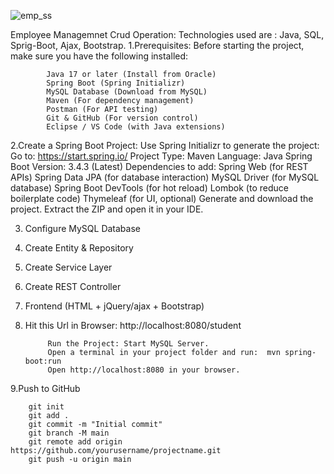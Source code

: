 ![emp_ss](https://github.com/user-attachments/assets/e3fcf29d-7879-4090-8a67-887f0cf29ace)

Employee Managemnet Crud Operation:
Technologies used are : Java, SQL, Sprig-Boot, Ajax, Bootstrap.
1.Prerequisites:
Before starting the project, make sure you have the following installed:

            Java 17 or later (Install from Oracle)
            Spring Boot (Spring Initializr)
            MySQL Database (Download from MySQL)
            Maven (For dependency management)
            Postman (For API testing) 
            Git & GitHub (For version control)
            Eclipse / VS Code (with Java extensions)

2.Create a Spring Boot Project:
Use Spring Initializr to generate the project:
              Go to: https://start.spring.io/
              Project Type: Maven
              Language: Java
              Spring Boot Version: 3.4.3 (Latest)
Dependencies to add:
            Spring Web (for REST APIs)
            Spring Data JPA (for database interaction)
            MySQL Driver (for MySQL database)
            Spring Boot DevTools (for hot reload)
            Lombok (to reduce boilerplate code)
            Thymeleaf (for UI, optional)
            Generate and download the project.
            Extract the ZIP and open it in your IDE.

3. Configure MySQL Database
4. Create Entity & Repository
5. Create Service Layer
6. Create REST Controller
7. Frontend (HTML + jQuery/ajax + Bootstrap)
8. Hit this Url in Browser: http://localhost:8080/student

            Run the Project: Start MySQL Server.
            Open a terminal in your project folder and run:  mvn spring-boot:run
            Open http://localhost:8080 in your browser.
9.Push to GitHub

        git init
        git add .
        git commit -m "Initial commit"
        git branch -M main
        git remote add origin https://github.com/yourusername/projectname.git
        git push -u origin main

